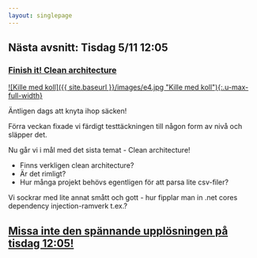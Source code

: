 ```yaml
---
layout: singlepage
---
```

## Nästa avsnitt: Tisdag 5/11 12:05
### [Finish it! Clean architecture <i class="fa fa-twitch"></i>](https://www.twitch.tv/lunchmednet)

[![Kille med koll]({{ site.baseurl }}/images/e4.jpg "Kille med koll"){:.u-max-full-width}](https://www.twitch.tv/lunchmednet)

Äntligen dags att knyta ihop säcken!

Förra veckan fixade vi färdigt testtäckningen till någon form av nivå och släpper det. 

Nu går vi i mål med det sista temat - Clean architecture!

* Finns verkligen clean architecture?
* Är det rimligt?
* Hur många projekt behövs egentligen för att parsa lite csv-filer?

Vi sockrar med lite annat smått och gott - hur fipplar man in .net cores dependency injection-ramverk t.ex.?

## [Missa inte den spännande upplösningen på tisdag 12:05!](https://www.twitch.tv/lunchmednet)

